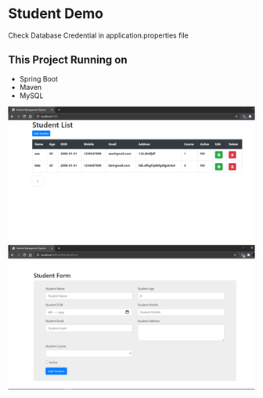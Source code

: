 # Student Demo

Check Database Credential in application.properties file

## This Project Running on

- Spring Boot
- Maven
- MySQL

![Home Page](screenshots/home.PNG)
![Add Student Form](screenshots/add_student.PNG)
